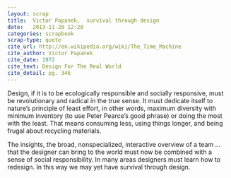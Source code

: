 ```yaml
---
layout: scrap
title:  Victor Papanek,  survival through design
date:   2013-11-20 12:28
categories: scrapbook
scrap-type: quote
cite_url: http://en.wikipedia.org/wiki/The_Time_Machine
cite_author: Victor Papanek
cite_date: 1972
cite_text: Design For The Real World 
cite_detail: pg. 346
---
```


Design, if it is to be ecologically responsible and socially responsive, must be revolutionary and radical in the true sense. It must dedicate itself to nature’s principle of least effort, in other words, maximum diversity with minimum inventory (to use Peter Pearce’s good phrase) or doing the most with the least. That means consuming less, using things longer, and being frugal about recycling materials.

The insights, the broad, nonspecialized, interactive overview of a team ... that the designer can bring to the world must now be combined with a sense of social responsibility. In many areas designers must learn how to redesign. In this way we may yet have survival through design.